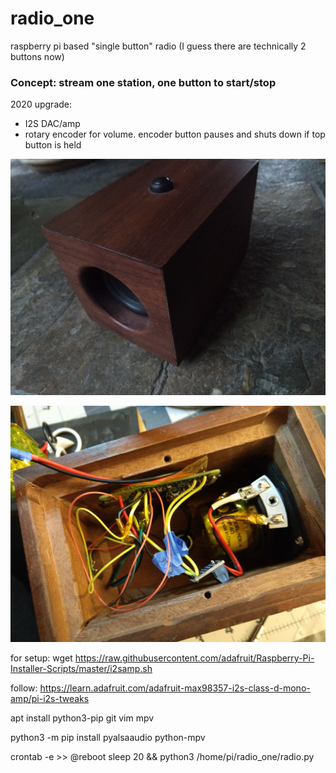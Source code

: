 # radio_one
raspberry pi based "single button" radio (I guess there are technically 2 buttons now)

### Concept: stream one station, one button to start/stop

2020 upgrade: 
- I2S DAC/amp 
- rotary encoder for volume. encoder button pauses and shuts down if top button is held

![](https://raw.githubusercontent.com/ssk8/radio_one/master/radio_out.jpg)

![](https://raw.githubusercontent.com/ssk8/radio_one/master/radio_guts.jpg)


for setup:
wget https://raw.githubusercontent.com/adafruit/Raspberry-Pi-Installer-Scripts/master/i2samp.sh

follow: https://learn.adafruit.com/adafruit-max98357-i2s-class-d-mono-amp/pi-i2s-tweaks

apt install python3-pip git vim mpv

python3 -m pip install pyalsaaudio python-mpv

crontab -e >> @reboot sleep 20 && python3 /home/pi/radio_one/radio.py
